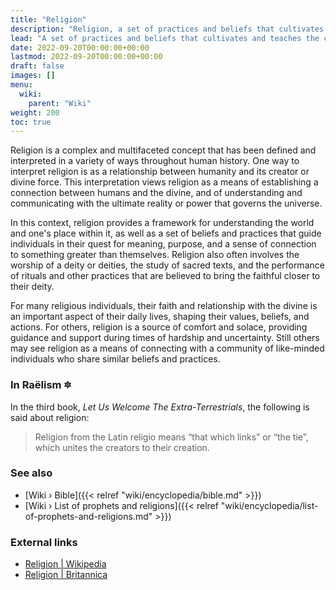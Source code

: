 ```yaml
---
title: "Religion"
description: "Religion, a set of practices and beliefs that cultivates and teaches the connection (from Latin religare, to 'connect again') between the Human people on Earth and the Elohim, our progenitors and creators of life on Earth. Very much like the relationship between the parents and their children is a bond that needs culivation and reverence, a religion is meant to maintain the link between the creators and the created. A religion that does not strive to cultivate and rationalize that bond of gratitude towards the ones who created us is a different socio-cultural system altogether."
lead: "A set of practices and beliefs that cultivates and teaches the connection (from Latin _religare_, to 'connect again') between the Human people on Earth and the Elohim, our progenitors and creators of life on Earth. Very much like the relationship between the parents and their children is a bond that needs culivation and reverence, a religion is meant to maintain the link between the creators and the created. A religion that does not strive to cultivate and rationalize that bond of gratitude towards the ones who created us is a different socio-cultural system altogether."
date: 2022-09-20T00:00:00+00:00
lastmod: 2022-09-20T00:00:00+00:00
draft: false
images: []
menu:
  wiki:
    parent: "Wiki"
weight: 200
toc: true
---
```


Religion is a complex and multifaceted concept that has been defined and interpreted in a variety of ways throughout human history. One way to interpret religion is as a relationship between humanity and its creator or divine force. This interpretation views religion as a means of establishing a connection between humans and the divine, and of understanding and communicating with the ultimate reality or power that governs the universe.

In this context, religion provides a framework for understanding the world and one's place within it, as well as a set of beliefs and practices that guide individuals in their quest for meaning, purpose, and a sense of connection to something greater than themselves. Religion also often involves the worship of a deity or deities, the study of sacred texts, and the performance of rituals and other practices that are believed to bring the faithful closer to their deity.

For many religious individuals, their faith and relationship with the divine is an important aspect of their daily lives, shaping their values, beliefs, and actions. For others, religion is a source of comfort and solace, providing guidance and support during times of hardship and uncertainty. Still others may see religion as a means of connecting with a community of like-minded individuals who share similar beliefs and practices.

### In Raëlism 🔯

In the third book, _Let Us Welcome The Extra-Terrestrials_, the following is said about religion:

> Religion from the Latin religio means “that which links” or “the tie”, which unites the creators to their creation.

### See also

- [Wiki › Bible]({{< relref "wiki/encyclopedia/bible.md" >}})
- [Wiki › List of prophets and religions]({{< relref "wiki/encyclopedia/list-of-prophets-and-religions.md" >}})

### External links

- [Religion | Wikipedia](https://en.wikipedia.org/wiki/Religion)
- [Religion | Britannica](https://www.britannica.com/topic/religion)
